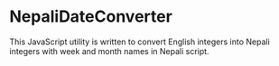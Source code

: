 # NepaliDateConverter
This JavaScript utility is written to convert English integers into Nepali integers with week and month names in Nepali script.
